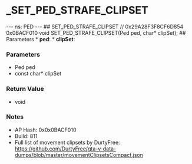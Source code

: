 # _SET_PED_STRAFE_CLIPSET

--- ns: PED --- ## SET_PED_STRAFE_CLIPSET  // 0x29A28F3F8CF6D854 0x0BACF010 void SET_PED_STRAFE_CLIPSET(Ped ped, char* clipSet);   ## Parameters * **ped**: * **clipSet**:

### Parameters
* Ped ped
* const char* clipSet

### Return Value
* void

### Notes
* AP Hash: 0x0x0BACF010
* Build: 811
* Full list of movement clipsets by DurtyFree: https://github.com/DurtyFree/gta-v-data-dumps/blob/master/movementClipsetsCompact.json

